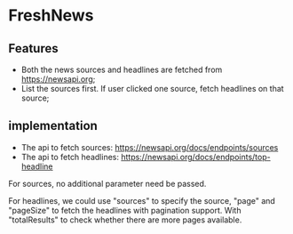 # FreshNews

## Features

* Both the news sources and headlines are fetched from https://newsapi.org;
* List the sources first. If user clicked one source, fetch headlines on that source;

## implementation

* The api to fetch sources: https://newsapi.org/docs/endpoints/sources
* The api to fetch headlines: https://newsapi.org/docs/endpoints/top-headline

For sources, no additional parameter need be passed. 

For headlines, we could use "sources" to specify the source, "page" and "pageSize" to fetch the headlines with 
pagination support. With "totalResults" to check whether there are more pages available.

